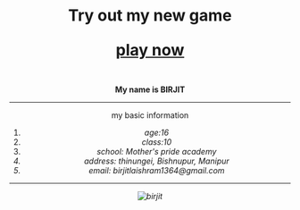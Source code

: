 
<html> 
<Head></head>
 <body>
<Center>
<h1> Try out my new game
  
  <a href="https://webinar.plezmo.com/pQLU"> play now </a> </h1><br>
              <B> My name is BIRJIT</b>
                 <hr>
                 my basic information
<ol type="1">
    <li><i>age:16</i></li>
    <li><i>class:10</i></li>
    <li><i>school: Mother's pride academy<I></li>
  <li>address: thinungei, Bishnupur, Manipur</li>
    <li>email: birjitlaishram1364@gmail.com</li>
</ol>
<HR color="red">
 <img src="crop_image.jpg" alt="birjit">
 
</body>
</html>

  




  
